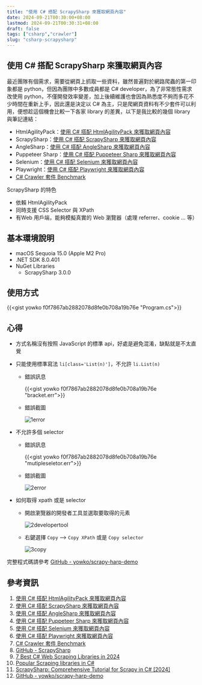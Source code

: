 ```yaml
---
title: "使用 C# 搭配 ScrapySharp 來獲取網頁內容"
date: 2024-09-21T00:30:00+08:00
lastmod: 2024-09-21T00:30:31+08:00
draft: false
tags: ["csharp","crawler"]
slug: "csharp-scrapysharp"
---
```


## 使用 C# 搭配 ScrapySharp 來獲取網頁內容

最近團隊有個需求，需要從網頁上抓取一些資料，雖然普遍對於網路爬蟲的第一印象都是 python，但因為團隊中多數成員都是 C# developer，為了非常態性需求改使用 python，不僅開發效率變差，加上後續維護也會因為熟悉度不夠而多花不少時間在重新上手，因此還是決定以 C# 為主，只是爬網頁資料有不少套件可以利用，便想趁這個機會比較一下各家 library 的差異，以下是我比較的幾個 library 與筆記連結：

- HtmlAgilityPack：[使用 C# 搭配 HtmlAgilityPack 來獲取網頁內容](/csharp-htmlagilitypack)
- ScrapySharp：[使用 C# 搭配 ScrapySharp 來獲取網頁內容](/csharp-scrapysharp)
- AngleSharp：[使用 C# 搭配 AngleSharp 來獲取網頁內容](/csharp-anglesharp)
- Puppeteer Sharp：[使用 C# 搭配 Puppeteer Sharp 來獲取網頁內容](/csharp-puppeteer-sharp)
- Selenium：[使用 C# 搭配 Selenium 來獲取網頁內容](/csharp-selenium)
- Playwright：[使用 C# 搭配 Playwright 來獲取網頁內容](/csharp-playwright)
- [C# Crawler 套件 Benchmark](/csharp-crawler-benchmark)

ScrapySharp 的特色

- 依賴 HtmlAgilityPack
- 同時支援 CSS Selector 與 XPath
- 有Web 用戶端，能夠模擬真實的 Web 瀏覽器（處理 referrer、cookie ... 等）

## 基本環境說明

- macOS Sequoia 15.0 (Apple M2 Pro)
- .NET SDK 8.0.401
- NuGet Libraries
    - ScrapySharp 3.0.0

## 使用方式

{{<gist yowko f0f7867ab2882078d8fe0b708a19b76e "Program.cs">}}

## 心得

- 方式名稱沒有按照 JavaScript 的標準 api，好處是避免混淆，缺點就是不太直覺
- 只能使用標準寫法 `li[class='List(n)']`，不允許 `li.List(n)`

    - 錯誤訊息

        {{<gist yowko f0f7867ab2882078d8fe0b708a19b76e "bracket.err">}}

    - 錯誤截圖

        ![1error](https://github.com/user-attachments/assets/9d21c812-f7cb-4a90-9fa2-59db7c8c0a02)

- 不允許多個 selector

    - 錯誤訊息

        {{<gist yowko f0f7867ab2882078d8fe0b708a19b76e "mutipleseletor.err">}}

    - 錯誤截圖

        ![2error](https://github.com/user-attachments/assets/39f77aeb-5dea-4f9b-994f-b71d9402cd71)

- 如何取得 xpath 或是 selector
    - 開啟瀏覽器的開發者工具並選取要取得的元素

        ![2developertool](https://github.com/user-attachments/assets/f1e243b3-8d93-4ddf-9e2e-706c4acc8292)

    - 右鍵選擇 `Copy` --> `Copy XPath` 或是 `Copy selector`

        ![3copy](https://github.com/user-attachments/assets/f947329f-d163-4c22-b89b-bd94c248522d)

完整程式碼請參考 [GitHub - yowko/scrapy-harp-demo](https://github.com/yowko/scrapy-harp-demo)

## 參考資訊

1. [使用 C# 搭配 HtmlAgilityPack 來獲取網頁內容](/csharp-htmlagilitypack)
2. [使用 C# 搭配 ScrapySharp 來獲取網頁內容](/csharp-scrapysharp)
3. [使用 C# 搭配 AngleSharp 來獲取網頁內容](/csharp-anglesharp)
4. [使用 C# 搭配 Puppeteer Sharp 來獲取網頁內容](/csharp-puppeteer-sharp)
5. [使用 C# 搭配 Selenium 來獲取網頁內容](/csharp-selenium)
6. [使用 C# 搭配 Playwright 來獲取網頁內容](/csharp-playwright)
7. [C# Crawler 套件 Benchmark](/csharp-crawler-benchmark)
8. [GitHub - ScrapySharp](https://github.com/rflechner/ScrapySharp)
9. [7 Best C# Web Scraping Libraries in 2024](https://www.zenrows.com/blog/c-sharp-web-scraping-library#best-c-web-scraping-libraries)
10. [Popular Scraping libraries in C#](https://www.codementor.io/@riza/popular-scraping-libraries-in-c-23u9pjwfc1)
11. [ScrapySharp: Comprehensive Tutorial for Scrapy in C# [2024]](https://www.zenrows.com/blog/scrapysharp#why-you-should-use-scrapysharp)
12. [GitHub - yowko/scrapy-harp-demo](https://github.com/yowko/scrapy-harp-demo)
